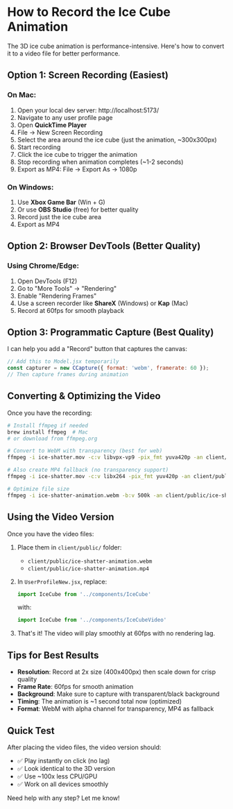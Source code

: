 # How to Record the Ice Cube Animation

The 3D ice cube animation is performance-intensive. Here's how to convert it to a video file for better performance.

## Option 1: Screen Recording (Easiest)

### On Mac:
1. Open your local dev server: http://localhost:5173/
2. Navigate to any user profile page
3. Open **QuickTime Player**
4. File → New Screen Recording
5. Select the area around the ice cube (just the animation, ~300x300px)
6. Start recording
7. Click the ice cube to trigger the animation
8. Stop recording when animation completes (~1-2 seconds)
9. Export as MP4: File → Export As → 1080p

### On Windows:
1. Use **Xbox Game Bar** (Win + G)
2. Or use **OBS Studio** (free) for better quality
3. Record just the ice cube area
4. Export as MP4

## Option 2: Browser DevTools (Better Quality)

### Using Chrome/Edge:
1. Open DevTools (F12)
2. Go to "More Tools" → "Rendering"
3. Enable "Rendering Frames"
4. Use a screen recorder like **ShareX** (Windows) or **Kap** (Mac)
5. Record at 60fps for smooth playback

## Option 3: Programmatic Capture (Best Quality)

I can help you add a "Record" button that captures the canvas:

```javascript
// Add this to Model.jsx temporarily
const capturer = new CCapture({ format: 'webm', framerate: 60 });
// Then capture frames during animation
```

## Converting & Optimizing the Video

Once you have the recording:

```bash
# Install ffmpeg if needed
brew install ffmpeg  # Mac
# or download from ffmpeg.org

# Convert to WebM with transparency (best for web)
ffmpeg -i ice-shatter.mov -c:v libvpx-vp9 -pix_fmt yuva420p -an client/public/ice-shatter-animation.webm

# Also create MP4 fallback (no transparency support)
ffmpeg -i ice-shatter.mov -c:v libx264 -pix_fmt yuv420p -an client/public/ice-shatter-animation.mp4

# Optimize file size
ffmpeg -i ice-shatter-animation.webm -b:v 500k -an client/public/ice-shatter-animation-optimized.webm
```

## Using the Video Version

Once you have the video files:

1. Place them in `client/public/` folder:
   - `client/public/ice-shatter-animation.webm`
   - `client/public/ice-shatter-animation.mp4`

2. In `UserProfileNew.jsx`, replace:
   ```javascript
   import IceCube from '../components/IceCube'
   ```
   with:
   ```javascript
   import IceCube from '../components/IceCubeVideo'
   ```

3. That's it! The video will play smoothly at 60fps with no rendering lag.

## Tips for Best Results

- **Resolution**: Record at 2x size (400x400px) then scale down for crisp quality
- **Frame Rate**: 60fps for smooth animation
- **Background**: Make sure to capture with transparent/black background
- **Timing**: The animation is ~1 second total now (optimized)
- **Format**: WebM with alpha channel for transparency, MP4 as fallback

## Quick Test

After placing the video files, the video version should:
- ✅ Play instantly on click (no lag)
- ✅ Look identical to the 3D version
- ✅ Use ~100x less CPU/GPU
- ✅ Work on all devices smoothly

Need help with any step? Let me know!
